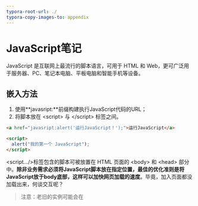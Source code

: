 ```yaml
---
typora-root-url: ./
typora-copy-images-to: appendix
---
```


# JavaScript笔记

JavaScript 是互联网上最流行的脚本语言，可用于 HTML 和 Web，更可广泛用于服务器、PC、笔记本电脑、平板电脑和智能手机等设备。

## 嵌入方法

1. 使用**javasript:**前缀构建执行JavaScript代码的URL；
2. 将脚本放在 \<script> 与 \</script> 标签之间。

```html
<a href="javasript:alert('运行JavaScript！');">运行JavaScript</a>

<script> 
  alert("我的第一个 JavaScript");
</script>
```

\<script.../>标签包含的脚本可被放置在 HTML 页面的 \<body> 和 \<head> 部分中。**除非业务需求必须将JavaScript脚本放在指定位置，最佳的优化准则是将JavaScript放于body底部，这样可以加快网页加载的速度**。毕竟，加入页面都没加载出来，何谈交互呢？

> 注意：老旧的实例可能会在 <script> 标签中使用 type="text/javascript"。现在已经不必这样做了。JavaScript 是所有现代浏览器以及 HTML5 中的默认脚本语言。

## 显示数据

JavaScript 可以通过不同的方式来输出数据：

### 使用 **window.alert()** 弹出警告框

```html
<!DOCTYPE html>
<html>
<body>

<h1>我的第一个页面</h1>
<p>我的第一个段落。</p>

<script>
window.alert(5 + 6);
</script>

</body>
</html>
```

使用 document.write() 方法将内容写到 HTML 文档中

使用 **innerHTML** 写入到 HTML 元素

```html
<!DOCTYPE html>
<html>
<body>

<h1>我的第一个 Web 页面</h1>

<p id="demo">我的第一个段落</p>

<script>
document.getElementById("demo").innerHTML = "段落已修改。";
</script>

</body>
</html>
```



使用 **console.log()** 写入到浏览器的控制台

## 变量

JavaScript是弱类型的语言，**使用变量之前无须定义，想使用某个变量直接使用即可**。

### 定义变量

**隐式定义变量**：**直接给某个变量名赋值**。如：

```html
<script type="text/javascript"> 
   // 隐式定义变量a 
   a = "Hello JavaSricpt!"; 
   // 使用警告对话框输出a的值 
   alert(a); 
</script>
```

**显示定义变量**：**使用var关键字显式定义变量**。**显式定义变量时如果不为其指定初始值，则该变量的类型是不确定的，第一次给变量赋值后变量的类型才确定下来，使用过程中该变量的值也可以随意改变**。如：

```html
<script type="text/javascript">
	//显式声明变量a
	var a ;
	//给变量a赋值，赋值后a的数据类型为布尔型
	a = true;
	//使用警告对话框输出a的值
	alert(a);
</script>
```

> 注意：**JavaScript变量是区分大小写的**。

### 变量分类

- **全局变量：方法外定义的变量，整个JavaScript中有效**；
- **局部变量：方法里定义的变量，整个方法中有效**。

### 使用变量

**如果局部变量与全局变量同名，则局部变量会覆盖全局变量，且全局变量的作用范围对于执行HTML事件处理同样有效**。

```html
<!DOCTYPE html>
<html>
<head>
	<meta name="author" content="Yeeku.H.Lee(CrazyIt.org)" />
	<meta http-equiv="Content-Type" content="text/html; charset=GBK" />
	<title> 事件处理中的局部变量和全局变量 </title>
	<script type="text/javascript">
		//定义全局变量
		var x="全局变量";
	</script>
</head>
<body>
	<!-- 在onclick事件中重新定义了x局部变量变量 -->
	<input type="button" value="局部变量" 
           onclick="var x='局部变量'; alert('输出x局部变量的值：' + x);"/>
	<!-- 直接输出全局变量x的值 -->
	<input type="button" value="全局变量 "
           onclick="alert('输出x全局变量的值： ' + x);" />
</body>
</html>
```

定义变量时使用var和不使用var是有区别的。下面的两个实例只差一个var关键字但结果却大不相同：

```html
<script type="text/javascript">
	// 定义全局变量
	var scope = "全局变量";
	function test() {
		// 局部变量scope定义在后面，那么全局变量被局部变量覆盖
		// 而下行的scope局部变量尚未赋值，故此处输出undefined
		document.writeln(scope + "<br />");
		// 定义scope的局部变量，其作用范围为整个函数内
		var scope = "局部变量";
		// 再次输出scope的值为“局部变量”
		document.writeln(scope + "<br />");
	}
	test();
</script>
```

```html
<script type="text/javascript">
	// 定义全局变量
	var scope = "全局变量";
	function test() {
		// 在该方法内找不到scope的定义，
      	// 所以这里的scope没有被覆盖，是全局变量
      	// 故此处输出“全局变量”
      	document.writeln(scope + "<br />");
		// 再次为全局变量赋值
		scope = "局部变量";
		// 再次输出scope的值为新赋的值“局部变量”
		document.writeln(scope + "<br />");
	}
	test();
</script>
```

**JavaScript中变量没有块的范围，即代码块中的变量出了代码块依旧可用**。如：

```html
<script type="text/javascript">
	function test(o){
		// 定义变量i，变量i的作用范围是整个函数
		var i = 0;
		if (typeof o == "object") {
			// 定义变量j，变量j的作用范围是整个函数内，而不仅仅是在if块内。
			var j = 5;
			for(var k = 0; k < 10; k++) {
				// 因为JavaScript没有代码块范围
				// 所以k的作用范围是整个函数内，而不是循环体内
				document.write(k);
			}
		}
		// 即使出了循环体，k的值依然存在
		// 下面输出“10 5”
		alert(k + " " + j);
	}
	test(document);
</script>
```

## 基本数据类型

JavaScript基本数据类型如下：

- 数值型(Number)
- 字符串类型（String）
- 布尔(Boolean)
- 未定义（Undefined）和空（Null）

JavaScript 拥有**动态类型**。这意味着**相同的变量可用作不同的类型**。如：

```javascript
var x;               // x 为 undefined
var x = 5;           // 现在 x 为数字
var x = "John";      // 现在 x 为字符串
```

### 数值类型

JavaScript的数值类型**包括所有整数值和浮点值**。

- 支持科学计数法，用于表示极大或极小的数字。形如“5E2”或“3e8”，e和E不区分大小写；
- 小数可以省略小数点前的0：如0.314可以写成“.314”；
- JavaScript支持八进制（以0开头，慎用，不是所有浏览器都支持八进制）和十六进制（以0x或0X开头）。

JavaScript的特殊数值有三个：最大数值、最小数值、Infinity、-Infinity和NaN。这些特殊值可通过JavaScript提供的内嵌类Number来访问：

- Number.MAX_VALUE
- Number.MIN_VALUE
- Number.POSITIVE_INFINITY
- Number.NEGTIVE_INFINITY
- Number.NaN

当数值变量超出其表数范围时会出现Infinity（正无穷大，可以由正数除以0得到），-Infinity（负无穷大，可以由负数除以0得到） ，NaN（Not a number，表示非数，可以通过0/0得到）。特殊值得使用注意以下几点：

- Infinity和-Infinity 与其他任何数值进行运算时，整个算术表达式将会变成NaN，Infinity和-Infinity运算的结果也是NaN；
- Infinity和Infinity总是相等的，-Infinity和-Infinity也总是相等的，不管他们的实际值是多少；
- NaN和任何数都不相等，包括它自己，JavaScript提供了isNaN()函数来判断一个数是否为NaN。

```html
<script type="text/javascript">
	// 定义y为JavaScript支持的最小数值
	var y = -1.7976931348623157e308;
  	// 再次减少y的值
	y = y - 1e292;
	// y的值输出为-Infinity
	alert(y);
	// Infinity、-Infinity和任何数运算都是NaN
	alert(y + 3E3000);
	// 定义a为Infinity
	a = Number.POSITIVE_INFINITY;
	// 定义b为-Infinity
	b = Number.NEGATIVE_INFINITY;
	// Infinity和-Infinity运算也是NaN
	alert(a + b);
  	// 定义x的值为NaN
	var x = 0 / 0; 
	// 两个NaN是不相等的
	if (x != x) {
		alert("NaN不等于NaN");
	}
	// 调用isNaN判断变量
	if (isNaN(x)) {
		alert("x是一个NaN");
	}
</script>
```

> 注意：JavaScript中的浮点值计算存在丢失精度的问题，其他编程语言也是这样。建议比较计算后的浮点数大小时使用**差值比较法**。

### 字符串类型

JavaScript**通过内建类String来表示和操作字符串。字符串一般为使用单引号或双引号括起来的文本，包括单个字符**。String类常用的方法如下：

- String()：构建一个字符串；
- charAt()：返回指定索引处的值；
- charCodeAt()：返回指定索引处的Unicode值；
- length：长度属性，为一个整数值；
- toUpCase()：全部转为大写；
- toLowerCase()：全部转为小写；
- fromCharCode()：**静态方法，通过String类调用**。将一系列Unicode值转换为字符串；
- indexOf(searchString [, startIndex])：返回特定字符串的第一次出现的索引位置；
- lastIndexOf(searchString [, startIndex])：返回特定字符串最后一次出现的位置；
- subString（from [, to]）：返回该字符串的某个子字符串（包前不包后）；
- slice()：同subString()方法，但支持负参数（负数表示从最右边开始，最右边初始索引为-1）；
- search()：使用正则表达式搜索目标子字符串。返回匹配字符串索引的整数值或-1；
- match()：使用正则表达式搜索目标子字符串。返回所有匹配的子字符串构成的数组或null，通过在正则表达式末尾加字符“g”表示支持全局匹配；
- concat()：将多个字符串拼接成一个字符串；
- replace()：将字符串中的某个子字符串以特定字符串替换。支持正则表达式。

```html
<script type="text/javascript">
	// 定义字符串s的值
	var s = "abfd--abc@d.comcdefg";
	// 从s中匹配正则表达式
	a = s.search(/[a-z]+@d.[a-zA-Z]{2}m/);
	// 定义字符串变量str
	var str = "1dfd2dfs3df5";
	// 查找字符串中所有单个的数值
	var b = str.match(/\d/g);
	// 输出a和b的值
	alert(a + "\n" + b);
</script>
```

> 注意：
>
> - 字符串的比较通过==即可，不用使用equals()方法；
> - JavaScript中的**正则表达式必须放在两个“/”之间，外面不用加引号**。

### 布尔类型

布尔类型只能有两个值：true 或 false。布尔常用在条件测试中。

### Undefined 和 Null

**Undefined 这个值表示变量不含有值。而null可以用来赋值给某个变量从而将该变量的值清空**。

## 复合类型

### 对象

对象是**一系列命名变量和函数的组合**。其中命名变量的类型既可以是基本数据类型，也可以是复合类型，**命名变量称为属性，对象中的函数称为方法，对象通过“.”来访问属性和方法**。

JavaScript是**基于对象**的，包含以下内置对象：

- Object：对象类；
- Array：数组类；
- Date：日期类；
- Error：错误类；
- Function：函数类；
- Math：数学类。该对象包含许多算术运算的方法；
- Number：数值类；String：字符串类。

### 数组

定义有三种形式：

```javascript
var a = [3, 5, 23];
var b =[];
var c = new Array();
```

JavaScript**数组包含一个length属性**，JavaScript中数组索引从0开始。**JavaScript中数组元素可以为不同类型，数组长度也可以随时变化**。另外，JavaScript中**访问数组元素不会发生越界错误，越界值为undefined**。

### 函数

**函数是JavaScript中的另一种复合类型，可以独立存在**。后面详细介绍函数。函数**使用function关键字声明**，可以包含一段可执行代码，也可以接收调用者作为参数，**参数列表不需要类型声明、也不需要声明返回值的类型**。如：

```javascript
function functionName(param1, param2,...) {
  // 可执行代码
}
```

由于不用指定参数类型，**为了避免传入错误类型的参数，应使用typeof运算符判断一个变量的类型，该运算符返回描述变量的类型的字符串。typeof也可以当成函数使用，如typeof(a)**。如：

```javascript
function judgeAge(age) {
    // 要求age参数必须为数值
    if (typeof age == "number") {
        if(age > 60) {
            alert("老人");
        }
    }
}
```

## 运算符

JavaScript的运算符多数与Java相同，也有一些特殊的运算符：

- typeof运算符和instanceof运算符，两者功能类似；
- 逗号运算符：作为多个表达式的分隔符，返回最右边的表达式的值；
- void运算符：强制不返回任何值。

```html
<script type="text/javascript">
	// 声明变量a,b,c,d。
	var a , b , c , d;
	// 虽然最右边的表达式为56，
	// 但由于使用了void强制取消返回值，因此a的值为undefined。
	a = void(b = 5, c = 7, d = 56);
	// 输出：a = undefined b = 5 c = 7 d =  56
	document.write('a = ' + a + ' b = ' + b + ' c = ' + c + ' d = ' + d);
  	// 如果上面不使用void运算符
	// 则输出：a = 56 b = 5 c = 7 d =  56
</script>
```

## 语句

JavaScript中有些语句与Java不同。

### 异常语句

JavaScript中的**所有异常都是Error对象，Error对象总是通过throw关键字手动抛出**：

```javascript
throw new Error(errorString);
```

一旦出现异常，立即寻找对应的try-catch块来捕获异常，如果没有对应的异常捕捉块，则异常会传给浏览器，程序非正常终止。如Java类似，**JavaScript的try-catch块后面也可以添加finally块，一旦指定finally块，finally块总会获得执行的机会**。如：

```html
<script type="text/javascript">
	try	{
		for (var i = 0 ; i < 10 ; i++){
			// 在页面输出i值
			document.writeln(i + '<br />');
			// 当i大于4时，抛出异常
			if (i > 4) 
				throw new Error('用户自定义错误');
		}
	}
	// 如果try块中的代码出现异常，自动跳转到catch块执行
	catch (e){
		document.writeln('系统出现异常' + e.message + '<br/>');
	}
	// finally块的代码总可以获得执行的机会
	finally	{
		document.writeln('系统的finally块');
	}
</script>
```

> 注意：
>
> - JavaScript中的异常机制中**不用在函数声明时抛出异常，故没有throws关键字**；
> - try块后**最多只能由一个catch块**；
> - **通过异常对象的message属性即可访问异常对象的描述信息**。

### with语句

with语句主要用于避免多次重复输入同一个对象。with语句语法如下：

```javascript
with(object) {
  // 不含调用者（object）的多条执行语句
}
```

```javascript
document.writeln("Hello<br />");
document.writeln("World<br />");
document.writeln("JavaScript<br />");
```

上面的一段JavaScript代码与下面的with语句效果相同：

```javascript
with(document) {
  writeln("Hello<br />");
  writeln("World<br />");
  writeln("JavaScript<br />");
}
```

## 流程控制

JavaScript的流程控制与Java等语言基本相同，包括if、switch、while、do-while、for等循环体，以及可结合标签的break、continue跳转关键字。

相比Java等语言，**JavaScript有一种for-in循环，主要用于遍历数组中的所有元素，遍历对象中的所有属性**。语法如下：

```javascript
for (index in object) {
  statement...
}
```

遍历数组时循环计数器是数组的索引值：

```html
<script type="text/javascript">
	// 定义数组
	var a = ['hello' , 'javascript' , 'world'];
	// 遍历数组的每个元素
	for (str in a)
		document.writeln('索引' + str + '的值是:' + a[str] + "<br />" );
</script>
```

输出结果如下：

```shell
索引0的值是:hello
索引1的值是:javascript
索引2的值是:world
```

遍历对象时，循环计数器是该对象的属性值：

```html
<script type="text/javascript">
	// 在页面输出静态文本
	document.write("<h1>Navigator对象的全部属性如下：</h1>");
	// 遍历navigator对象的所有属性
	for (propName in navigator)	{
		// 输出navigator对象的所有属性名，以及对应的属性值
		document.write('属性' + propName + '的值是：' + navigator[propName]);
		document.write("<br />");
	}
</script>
```

输出如下：

```shell
Navigator对象的全部属性如下：
属性temporaryStorage的值是：[object DeprecatedStorageQuota]
属性persistentStorage的值是：[object DeprecatedStorageQuota]
属性vendorSub的值是：
...
```

## 函数

**JavaScript通过函数实现代码的复用，函数也是JavaScript的“一等公民’”，可以独立存在**。

### 定义函数的三种方式

#### 定义命名函数

定义命名函数语法如下：

```javascript
function functionName(parameter-list) {
  // 执行代码
}
```

定义并调用一个简单函数实的实例：

```html
<script type="text/javascript">
	hello('屌丝');
	// 定义函数hello，该函数需要一个参数
	function hello(name) {
		alert(name + "，你好");
	}
</script>
```

**在同一个<script.../>元素中，JavaScript允许先调用函数再定义该函数，但在不同<script.../>元素中，必须先定义函数，再调用函数，即在后面的<script.../>元素中可以使用前面<script.../>元素定义的函数**。

**函数可以有返回值（在函数体中通过return语句返回其返回值），也可以没有返回值。不管有没有返回值，函数声明中都没有返回类型**。

#### 定义匿名函数

JavaScript提供了另一种定义函数的方式——匿名函数，语法如下：

```javascript
function(parameter-list) {
  // 执行代码
};
```

定义匿名函数**无须指定函数名**，而是将**参数列表紧跟function关键字**，函数体后面还有一个**英文分号（;）**。

这种语法定义的函数，实际上也定义了一个函数对象（Function实例），接下来可以将这个对象赋值给另一个变量。如：

````html
<script type="text/javascript">
	var f = function(name) {
		document.writeln('匿名函数<br />');
		document.writeln('你好' + name);
	};
	f('屌丝');
</script>
````

**匿名函数的语法具有非常好的可读性，建议优先使用这种方式定义函数**。

#### 使用Function类匿名函数

JavaScript提供的**Function类也可以用来定义函数。Function类的构造器的参数个数不受限制，可以接受一系列字符参数，其中最后一个字符参数是函数的执行体，其中最后一个字符参数是执行体，执行体中的每条语句使用英文分号“;’”分隔，而前面的字符参数都是函数的参数**。如：

````html
<script type="text/javascript">
	// 定义匿名函数，并将函数赋给变量f
	var f = new Function('name', 
              	"document.writeln('Function定义的函数<br />');"	+ 
       			"document.writeln('你好' + name);");
	// 通过变量调用匿名函数
	f('屌丝');
</script>
````

这种语法的函数执行体阅读性很差，不建议使用。

### 局部函数

如局部变量一样，**定义在函数中的函数称为局部函数，局部函数不能在其外部函数之外调用，只有当其外部函数执行时，它才有被执行的机会**。实例如下：

```html
<script type="text/javascript">
	//定义全局函数
	function outer() {
		//定义第一个局部函数
		function inner1() {
			document.write("局部函数11111<br />");
		}
		//定义第二个局部函数
		function inner2() {
			document.write("局部函数22222<br />");  
		}
		document.write("开始测试局部函数...<br />");
		//在浏览器中调用第一个局部函数
		inner1();
		//在浏览器中调用第二个局部函数
		inner2();
		document.write("结束测试局部函数...<br />");
	}
	document.write("调用outer之前...<br />");
	//调用全局函数
	outer();
	//在外部函数之外的地方调用局部函数会出错
	inner1();
	document.write("调用outer之后...<br />");
</script>
```

### 函数、方法。对象和类

在JavaScript中定义一个函数之后，可以得到以下4项：

- **函数**：就像Java的方法，函数可以被调用；
- **对象**：定义了一个函数，系统也会创建一个Function类的实例对象；
- **方法**：**定义了一个函数之后，该函数通常会附加给某个对象，作为该对象的方法。如果没有明确将该函数附加到哪个对象上，该函数会默认附加到window对象上，作为window对象的方法**；
- **类**：定义函数的同时也得到了一个与函数同名的类，该函数也是该类的唯一构造器。

定义函数之后，调用函数的方式有以下两种：

- 直接调用函数：这种方式总是返回函数中return语句的返回值，如果没有return语句，则直接调用函数就不返回任何值；
- **使用new关键字调用函数：这种方式调用函数总有一个返回值，返回值就是一个JavaScript对象**。

```html
<script type="text/javascript">
	// 定义了一个函数，该函数也是一个类
	function Person(name , age)	{
		// 将参数name的值赋给name属性
		this.name = name;
		// 将参数age的值赋给age属性
		this.age = age;
		// 为函数分配info方法，使用匿名函数来定义方法
		this.info = function() {
			document.writeln("我是：" + this.name + "<br />");
			document.writeln("我今年：" + this.age + "岁" + <br />");
		};
	}
	// 创建p对象
	var p = new Person('屌丝' , 29);
	// 执行info方法
	p.info();
</script>
```

### 函数的实例属性和类属性

JavaScript函数中除了局部变量，还有实例属性和类属性。

- 局部变量：在函数中通过var关键字或不加任何前缀来声明；
- **实例属性：在函数中以this前缀作为修饰**；
- **类属性：在函数中以函数名作为前缀修饰**。

实例属性和类属性是面向对象的概念。

- **实例属性属于单个对象，必须由对象来调用，而类属性属于类（即函数）本身，必须通过类来访问。通过对象访问类属性将返回undefined**；
- 同一个类（即函数）只占用一块内存，因此每个类属性将只占用一块内存。同一个类每创建一个对象，系统将为该对象的每个实例属性分配一块内存；
- JavaScript是一种动态语言，**可随时为对象增加属性和方法。当直接为对象的某个不存在的属性赋值时，即可视为给对象增加属性**。

```html
<script type="text/javascript">
	// 定义函数Person
	function Person(national, age) {
		// this修饰的变量为实例属性
		this.age = age;
		// Person修饰的变量为类属性
		Person.national =national;
		// 以var定义的变量为局部变量
		var bb = 0;
	}
	// 创建Person的第一个对象p1。国籍为中国，年纪为29
	var p1 = new Person('中国' , 29);
	document.writeln("创建第一个Person对象<br />");
	// 输出第一个对象p1的年纪和国籍
	document.writeln("p1的age属性为" + p1.age + "<br />");
	document.writeln("p1的national属性为" + p1.national + "<br />");
	document.writeln("通过Person访问静态national属性为" 
		+ Person.national + "<br />");
	// p1没有的bb属性，下面输出undefined
	document.writeln("p1的gender属性为" + p1.gender + "<br />");
  	// 为对象不存在的属性赋值，相当于为该对象增加这个属性
  	p1.gender = "male";
  	document.writeln("添加gender属性后，p1的gender属性为" + p1.gender + "<br />");
	// 创建Person的第二个对象p2
	var p2 = new Person('美国' , 32);
	document.writeln("创建两个Person对象之后<br />"); 
	// 再次输出p1的年纪和国籍
	document.writeln("p1的age属性为" + p1.age + "<br />");
	document.writeln("p1的national属性为" + p1.national + "<br />");
	// 输出p2的年纪和国籍
	document.writeln("p2的age属性为" + p2.age + "<br />");
	document.writeln("p2的national属性为" + p2.national + "<br />");
	// 通过类名访问类属性
	document.writeln("通过Person访问静态national属性为"
		+ Person.national + "<br />");
</script>
```

输出结果如下：

```shell
创建第一个Person对象
p1的age属性为29
p1的national属性为undefined
通过Person访问静态national属性为中国
p1的gender属性为undefined
添加gender属性后，p1的gender属性为male
创建两个Person对象之后
p1的age属性为29
p1的national属性为undefined
p2的age属性为32
p2的national属性为undefined
通过Person访问静态national属性为美国
```

### 调用函数的三种方式

#### 直接调用函数

直接调用函数直接以函数附加的对象作为调用者，在函数后的括号内传入参数来调用函数。这种调用最为常见和简单。如：

```javascript
window.alert("测试代码");
p.walk();
```

#### 以call()方法调用函数

有时候在调用函数时需要动态传入一个函数引用，这时候就需要使用call()方法来动态调用函数了。如：

```html
<script type="text/javascript">
	// 定义一个each函数
	var each = function(array , fn) {
		for(var index in array)	{
			// 以window为调用者来调用fn函数，
			// index、array[index]是传给fn函数的参数
			fn.call(null , index , array[index]);
		}
	}
	// 调用each函数，第一个参数是数组，第二个参数是函数
	each([4, 20 , 3] , function(index , ele) {
		document.write("第" + index + "个元素是：" + ele + "<br />");
	});
</script>
```

通过call()调用函数的语法如下：

```javascript
函数引用.call(调用者, 参数1, 参数2...);
```

上面的call()调用与直接调用的关系为：

```javascript
调用者.函数(参数1, 参数2...) = 函数引用.call(调用者, 参数1, 参数2...)
```

> 在JavaScript严格模式(strict mode)下, 在调用函数时第一个参数会成**this**的值， 即使该参数不是一个对象。在JavaScript非严格模式(non-strict mode)下, 如果第一个参数的值是null或undefined, 它将使用全局对象替代。

#### 以apply()方法调用函数

apply()方法与call()方法基本功能相似，区别如下：

- 通过call()调用函数时必须在括号中详细列出每个参数；
- 通过apply()动态地调用函数时，可以在括号以arguments来代表全部参数，arguments相当于一个数组。

```html
<script type="text/javascript">
	// 定义一个函数
	var myfun = function(a, b) {
		alert("a的值是：" + a + "\nb的值是：" + b);
	}
	// 以call()方法动态地调用函数
	myfun.call(window, 12, 23);
	var example = function(num1, num2) {
		// 直接用arguments代表调用example函数时传入的所有参数
		myfun.apply(this, arguments);
	}
	example(20, 40);
	// 为apply()动态调用传入数组
	myfun.apply(window, [12, 23]);
</script>
```

当函数没有被自身的对象调用时， this的值就会变成全局对象。在web浏览器中全局对象是浏览器窗口（window对象）。上面实例中example函数调用时没有指定对象，所以该实例中的this在调用时指的是window对象。

> 注意：使用window对象作为一个变量容易造成程序崩溃。

### 函数的独立性

**虽然可以将函数定义成某个类或某个对象的方法，但函数时JavaScript的“一等公民”，它永远是独立的。函数不会固定从属于某一个类或对象**。看下面的实例：

```html
<script type="text/javascript">
	function Person(name){
		this.name = name;
		// 定义一个info方法
		this.info = function(){
			alert("我的name是：" + this.name);
		}
	}
	var p = new Person("屌丝");
	// 调用p对象的info方法
	p.info();
	var name = "测试名称";
	// 以window对象作为调用者来调用p对象的info方法
	p.info.call(window);
</script>
```

控制台输出结果如下：

```shell
我的name是：屌丝
我的name是：测试名称
```

**函数（包括匿名的内嵌函数）从来不是依附于某个特定类或对象的，它可以被分离出来单独使用，也可以称为另一对象的函数**。所以当上面实例中info()方法的调用者为window时输出的是window的name变量的值（测试名称）。

### 函数的参数处理

像Java一样，**JavaScript的参数传递也全部采用的是按值传递的方式**。

**JavaScript中没有函数重载。如果先后定义了两个同名函数，他们的形参列表并不相同，这不是函数重载，而是后面的函数覆盖前面的函数**。

```html
<script type="text/javascript">
	function test() {
		alert("第一个无参数的test函数");
	}
	// 后面定义的函数将会覆盖前面定义的函数
	function test(name) {
		alert("第二个带name参数的test函数：" + name);
	}
	// 即使不传入参数，程序依然调用带一个参数的test函数。
	test();
</script>
```

**如所有弱类型的编程语言一样，JavaScript的参数列表无须类型声明，这就需要在函数调用的时候必须手动判断传入的参数类型、以及参数是否包含了需要访问的属性和方法，之后才能进行进行相关操作**（即**[鸭子类型](http://baike.baidu.com/link?url=sQh2f_830O592B-q521NCyJDP-yG6jEUqC54xLDNkkIiqheRzf3rF1MA97ruH3NAPrJ9h29NrUcEV_jK0u3JKfa8KmQ2BjfrmReUAlhKZgKpHQwuQWRAnstoED0G3DCN)**的判断）。

```html
<script type="text/javascript">
	// 定义函数changeAge,函数需要一个参数
	function changeAge(person) {
		// 首先要求person必须是对象，而且person的age属性为number
		if (typeof person == 'object' 
			&& typeof person.age == 'number'){
			//执行函数所需的逻辑操作
			document.write("函数执行前person的Age值为：" 
				+ person.age + "<br />");
			person.age = 10;
			document.write("函数执行中person的Age值为：" 
				+ person.age + "<br />");
		}
		// 否则将输出提示，参数类型不符合
		else {
			document.writeln("参数类型不符合" +
				typeof person + "<br />");
		}
	}
	// 分别采用不同方式调用函数
	changeAge();
	changeAge('xxx');
	changeAge(true);
	// 采用JSON语法创建第一个对象
	p = {abc : 34};
	changeAge(p);
	// 采用JSON语法创建第二个对象
	person = {age : 25};
	changeAge(person);
</script>
```

### 使用对象

JavaScript没有提供完善的继承语法，所以JavaScript中定义的类没有父子关系，但这些类都是Object类的子类。JavaScript通过提供一些内建类来方便地创建各自的对象。

JavaScript中的对象本质上是一个关联数组，或者说更像Java中的Map数据结构，有一组key-value对组成，只是JavaScript对象的value不仅可以是值，还可以是函数，此时该函数就是该对象的方法。当value是基本类型的值或复合类型的值时，此时的value就是该对象的属性值。

**当需要访问某个对象的属性时，不仅可以使用obj.propName的形式，也可以采用obj[propName]的形式，有时候必须得是这种形式**。

JavaScript是一种动态语言，可以自由地为对象增加一些属性和方法，当程序为对象某个不存的属性赋值时，即可认为是为该对象增加属性。如果某个属性值是函数时，即可认为该属性变成了方法。如：

```html
<script type="text/javascript">
	// 创建Person函数
	function Person(name, age)	{
		this.name = name;
		this.age = age;
		// 为Person对象指定info方法
		this.info = function() {
			//输出Person实例的name和age属性
			document.writeln("姓名：" + this.name);
			document.writeln("年龄：" + this.age);
		}
	}
	// 创建Person实例p1
	var p1 = new Person('diaosi', 29);
    for (propName in p1) {
		// 遍历Person对象的属性
		document.writeln('p1对象的' + propName + "属性值为：" + p[propName] + "<br />");
	}
	// 执行p1的info方法
	p1.info();
	document.writeln("<hr />");
	// 创建Person实例p2
	var p2 = new Person('baifumei' , 20);
	// 执行p2的info方法
	p2.info();
</script>
```

上面为Person类增加info()方法的方式很不好：

- 性能低下：每次创建Person实例时，都会创建一个新的info函数，多个Person对象就需要创建多个info函数。这就会造成系统泄露，从而引起性能下降。实际上，info函数只需要一个就够了；
- 使得info函数中的局部变量**产生闭包**：闭包即扩大了局部变量的作用范围（应该是局部变量仅在其函数中有效），使得局部变量一直存活到函数之外的地方。

```html
<script type="text/javascript">
	// 创建Person函数
	function Person() {
		// locVal是个局部变量，原本应该该函数结束后立即失效
		var locVal = '漏网之鱼';
      	// 当然下面语句也可以使用有名称的方法
      	// this.info = function abc() {
		this.info = function() {
			// 此处会形成闭包
			document.writeln("locVal的值为：" + locVal);
			return locVal;
		}
	}
	var p = new Person();
	// 调用p对象的info()方法
	var val = p.info();
  	// 就算出了函数，由于闭包，局部变量依然可以访问
	// 输出val返回值，该返回值就是局部变量locVal
	alert(val);
</script>

```

通常不建议在函数定义（即类定义）中直接为该函数定义方法，而是建议使用prototype属性。JavaScript的所有类（即函数）都有一个prototype属性，当为JavaScript类的prototype属性增加函数、属性时，则可视为是对原有类型的扩展。这就是JavaScript的伪继承继承机制。

```html
<script type="text/javascript">
	// 定义一个Person函数，同时也定义了Person类
	function Person(name , age)	{
		// 将局部变量name、age赋值给实例属性name、age
		this.name = name;
		this.age = age;
		// 使用内嵌的函数定义了Person类的方法
		this.info = function()	{
			document.writeln("姓名：" + this.name + "<br />");
			document.writeln("年龄：" + this.age + "<br />");
		}
	}
	// 创建Person的实例p1
	var p1 = new Person('李小璐' , 29);
	// 执行Person的info方法
	p1.info();
	// 此处不可调用walk方法，变量p还没有walk方法
	// 将walk方法增加到Person的prototype属性上
	Person.prototype.couple = function(couple)	{
		document.writeln(this.name + couple +'<br />');
	}
	document.writeln('<br />');
	// 创建Person的实例p2
	var p2 = new Person('高圆圆' , 30);
	// 执行p2的info方法
	p2.info();
	document.writeln('<br />');
	// 执行p2的couple方法
	p2.couple('赵又廷了');
	// 此时p1也具有了couple方法——JavaScript允许为类动态增加方法和属性
	// 执行p1的couple方法
	p1.couple('贾乃亮了');
</script>
```

输出如下：

```shell
姓名：李小璐
年龄：29

姓名：高圆圆
年龄：30

高圆圆赵又廷了
李小璐贾乃亮了
```

**这种伪继承实质上是修改了原来的类，并不是产生了一个新的子类**。因此上面实例中原来没有couple方法的Person类将不复存在。JavaScript的内建类也可以通过prototype属性进行扩展。

虽然**任何时候都可以为一个类增加属性和方法，但通常建议在类定义结束以后立即增加该类所需的方法，这样可以避免造成不必要的混乱**。

### 创建对象

JavaScript中创建对象可以不使用任何类。JavaScript中创建对象大致有三种方式。

#### 使用new关键字调用构造器创建对象

JavaScript中所有的函数都可以作为构造器使用，使用new调用函数后总可以返回一个对象。如：

```html
<script type="text/javascript">
	// 定义一个函数，同时也定义了一个Person类
	function Person(name, age)	{
		//将name、age形参赋值给name、age实例属性
		this.name = name;
		this.age = age;
	}
	// 分别以两种方式创建Person实例
  	// 如果调用有参函数时没有传入参数，则该实例中对应的参数的值都未初始化，都是undefined
	var p1 = new Person();
	var p2 = new Person('diaosi', 29);
	// 输出p1的属性:undefined undefined
	document.writeln("p1的属性如下:"	+ p1.name + " " + p1.age + "<br />");
	// 输出p2的属性:diaosi 29
	document.writeln("p2的属性如下:" + p2.name +  " " + p2.age);
</script>
```

#### 使用Object直接创建对象

JavaScript的对象都是Object类的子类，因此可以采用如下方法创建对象：

```javascript
// 创建一个默认对象
var myObj = new Object();
```

上面的语句创建了一个不含任何属性和方法的空对象，但由于JavaScript是动态的，可以后续为该对象动态地增加属性和方法。如：

```html
<script type="text/javascript">
	// 创建空对象
	var myObj = new Object();
	// 增加属性
	myObj.name = 'diaosi';
	// 增加属性
	myObj.age = 29;
	// 输出对象的两个属性
	document.writeln(myObj.name + myObj.age);
</script>
```

从上面实例中为对象赋值的语句可以看出，JavaScript对象实质上就是一个关联数组。

JavaScript也允许将一个已有的函数添加为对象的方法。如：

```html
<script type="text/javascript">
	// 创建空对象
	var myObj = new Object();
	// 为空对象增加属性
	myObj.name = 'diaosi';
	myObj.age = 29;
	// 创建一个函数
	function abc() {
		document.writeln("对象的name属性:" + this.name);
		document.writeln("<br />");
		document.writeln("对象的age属性:" + this.age);
	};
	// 将已有的函数添加为对象的方法，不能添加括号，否则变成了函数调用
	myObj.info = abc;
	document.writeln("<br />");
	// 调用方法
	myObj.info();
</script>
```

> 注意：将已有函数添加为对象方法时，不能在函数名后添加括号。一旦添加了括号，就变成了函数调用，而不再是将函数本身赋给对象的方法，而是将函数的返回值赋给对象的属性。

#### 使用JSON语法创建对象

JSON（JavaScript Object Nation）语法提供了一种更简单的方式来创建对象，可以避免书写函数，也可以避免使用new关键字，可以直接创建一个新的JavaScript对象。为了创建JavaScript对象，可以使用花括号，然后将每个属性写成“key-value”对的形式。

从JavaScript 1.2开始，创建对象的JSON语法示意图如下：

![object](/appendix/object.png)

使用JSON语法创建JavaScript对象时，属性值不仅可以是普通字符串，也可以是任何基本数据类型，还可以是函数、数组，甚至可以是另外一个JSON语法创建的对象。如下所示。

```javascript
Person {
 	name : 'diaosi', 
 	gender :  'male',
    // 使用JSON对象为其指定一个属性
    son : {
      name : 'none',
      grade : 1,
    },
    // 使用JSON语法为person直接分配一个方法
    info ：function () {
      docunment.writeln("姓名：" + this.name + "性别：" + this.gender);
    }
}
```

JSON语法还可以创建数组，语法示意图如下：

![array](/appendix/array.png)

实例如下：

```html
<script type="text/javascript">
	// 定义一个对象
	var person = {
		// 定义第一个简单属性
		name : 'wawa',
		// 定义第二个简单属性
		age : 29 ,
		// 定义第三个属性：数组
		schools : ['小学' , '中学' , "大学"],
		// 定义第四个属性，对象数组
		parents :[
			{
				name : 'father',
				age : 60,
				address : '广州'
			} 
			,
			{
				name : 'mother',
				age : 58,
				address : '深圳'
			}
		]
	};
	alert(person.parents);
</script>
```

JSON已经发展成一种轻量级、跨语言的数据交换格式，各种主流编程语言都支持使用JSON格式的数据。传输相同的信息时，**JSON比XML的传输数据量要小**。更多有关JSON的介绍请参考[JSON官网](http://www.json.org/)。

## DOM编程

DOM（Document Object Model，即文档对象模型）可以将结构化的文档转换为DOM树，可用来动态地增删改查DOM树种的节点。DOM是一种访问和操作结构化文档（通常是XML文档和HTML文档）的思想，基于这种思想。基于这种思想，每种语言都有自己的DOM解析器，DOM解析器主要用来完成结构化文档和内存中DOM树之间的转换。

DOM为HTML提供了一种简单继承体系，如下图所示.

![node1](/appendix/node1.png)

### 访问HTML元素

#### 根据id访问HTML元素

语法如下：

```javascript
document.getElementById(idVal);
```

只要被访问的HTML元素具有唯一id，那么JavaScript就可以方便地访问到该元素（所以建议为每个HTML元素指定唯一的id属性值）。

**DOM模型为几乎所有HTML元素增加了innerHTML属性。某个HTML元素的DOM对象可以通过它的innerHTML属性可获取其开始结束标签之间（不包含子元素时）的字符串内容。但表单元素（如<textarea../>）例外，表单元素的开始结束标签之间是它的值（value），因此只能通过其value属性来访问其可视化文本**。

#### 利用节点关系访问HTML元素

利用节点关系访问HTML元素的属性和方法如下：

- Node parentNode：返回当前节点的父节点。只读属性；
- Node previousSibling：返回当前节点的前一个兄弟节点。只读属性；
- Node nextSibling：返回当前节点的后一个兄弟节点。只读属性；
- Node[] getElementsByTagName(TagName)：返回当前节点的具有指定标签名的所有子节点；
- Node FirstChild：返回当前节点的第一个子节点。只读属性；
- Node LastChild：返回当前节点的最后一个子节点。只读属性。

实例如下。

```html
<!DOCTYPE html>
<html>
<head>
	<meta name="author" content="Yeeku.H.Lee(CrazyIt.org)" />
	<meta http-equiv="Content-Type" content="text/html; charset=GBK" />
	<title> 根据节点关系访问HTML元素 </title>
	<style type="text/css">
		/* 定义改变背景色的CSS，表示被选中的项 */
		.selected {
			background-color:#66f
		}
	</style>
	</head>
	<body>
	<ol id="books">
		<li id="java">Head First Java</li>
		<li id="ssh">Head First C++</li>
		<li id="ajax" class="selected">Head First PHP</li>
		<li id="xml">Head First Android</li>
		<li id="ejb">Head First Design Pattern</li>
		<li id="workflow">Head First Servlet and JSP</li>
	</ol>
	<input type="button" value="父节点"
		onclick="change(curTarget.parentNode);"/>
	<input type="button" value="第一个"
		onclick="change(curTarget.parentNode.firstChild.nextSibling);"/>
	<input type="button" value="上一个"
		onclick="change(curTarget.previousSibling.previousSibling);"/>
	<input type="button" value="下一个"
		onclick="change(curTarget.nextSibling.nextSibling);"/>
	<input type="button" value="最后一个"
		onclick="change(curTarget.parentNode.lastChild.previousSibling);"/>
	<script type="text/javascript">
		var curTarget = document.getElementById("ajax");
		var change = function(target){
			console.log(target.innerHTML);
		}
	</script>
</body>
</html>
```

在Chrome浏览器里按下F12可以在控制台（Console）中看到输出结果如下图所示。

![node2](/appendix/node2.png)

> 注意：为什么访问上一个元素时连续调用两次previousSibling属性呢？因为**html文档中每两个元素之间会留有空白（空格或换行），而空白会被当成子元素来处理，这是浏览器解析html文档的规范。主流浏览器都遵守该规范，只有IE不支持**。

#### 访问表单控件

表单在HTML中以HTMLFormElement对象表示。该元素除了可以使用前面介绍的通用属性和方法外，还支持以下属性和方法：

- action：返回该表单的action属性





### 修改HTML元素

HTML元素的所有读写属性都可以被修改，一旦修改了DOM树种的HTML元素的属性值，那么HTML页面上的对应的内容也会随之改变。修改HTML属性通过以下几个常用的属性来实现。

- innerHTML：大部分HTML页面元素如<div../>、<td../>的**呈现内容**由该属性控制；
- value：表单控件如<input../>、<textarea../>的呈现内容由该属性控制；
- className：修改HTML元素的CSS样式，该属性值就是一个合法的class选择器名；
- style：修改HTML元素的内联CSS样式；
- options[index]：直接对<select.../>元素的指定列表项赋值，可改变列表项、下拉菜单的指定列表项。

```html
<!DOCTYPE html>
<html>
<head>
	<meta name="author" content="Yeeku.H.Lee(CrazyIt.org)" />
	<meta http-equiv="Content-Type" content="text/html; charset=GBK" />
	<title> 编辑表格值 </title>
</head>
<body>
	改变第<input id="row" type="text" size="2" />行，
	第<input id="cel" type="text" size="2" />列的值为:
	<input id="celVal" type="text" size="30" /><br />
	<input id="chg" type="button" value="改变" onclick="change();" />
	<table id="d" border="1">
		<tr>
			<td>Head First Java</td>
			<td>Head First C++</td>
		</tr>
		<tr>
			<td>Head First PHP</td>
			<td>Head First Android</td>
		</tr>
		<tr>
			<td>Head First Design Pattern</td>
			<td>Head First Servlet and JSP</td>
		</tr>
	</table>
	<script type="text/javascript">
		var change = function()	{
			var tb = document.getElementById("d");
			var row = document.getElementById("row").value ;
			row = parseInt(row);
			// 如果需要修改的行不是整数，弹出警告
			if(isNaN(row))	{
				alert("您要修改的行必须是整数");
				return false;
			}
			var cel = document.getElementById("cel").value ;
			cel = parseInt(cel);
			// 如果需要修改的列不是整数，弹出警告 
			if(isNaN(cel))	{
				alert("您要修改的列必须是整数");
				return false;
			}
			// 如果需要修改的行或者列超出了表格的行或列，弹出警告
			if (row > tb.rows.length || 
				cel > tb.rows.item(0).cells.length)	{
				alert("要修改的单元格不在该表格内");
				return false;
			}
			//	修改单元格的值
			tb.rows.item(row - 1).cells.item(cel - 1).innerHTML
				= document.getElementById("celVal").value;
		}
	</script>
</body>
</html>

```

### 增加HTML元素

增加元素有两种方法：

- 创建或复制节点；
- 添加节点。







